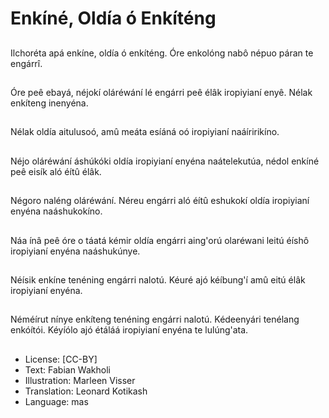 # Enkíné, Oldía ó Enkíténg

##
Ilchoréta apá enkíne,
oldía ó enkíténg.
Óre enkolóng nabô
népuo páran te engárrî.

##
Óre peê ebayá, néjokí
oláréwání lé engárri peê
élâk iropiyianí enyê.
Nélak enkíteng
inenyéna.

##
Nélak oldía aitulusoó,
amû meáta esíáná oó
iropiyianí naáíririkíno.

##
Néjo oláréwání áshúkóki
oldía iropiyianí enyéna
naátelekutúa, nédol
enkíné peê eisík aló éítû
élâk.

##
Négoro naléng
oláréwání.
Néreu engárri aló éítû
eshukokí oldía iropiyianí
enyéna naáshukokíno.

##
Náa ínâ peê óre o táatá
kémir oldía engárri
aing'orú olaréwani leitú
éíshô iropiyianí enyéna
naáshukúnye.

##
Néísik enkíne tenéning
engárri nalotú.
Kéuré ajó kéíbung'í amû
eitú élâk iropiyianí
enyéna.

##
Néméírut nínye
enkíteng tenéning
engárri nalotú.
Kédeenyári tenélang
enkóítói.
Kéyíólo ajó étáláá
iropiyianí enyéna te
lulúng'ata.

##
* License: [CC-BY]
* Text: Fabian Wakholi
* Illustration: Marleen Visser
* Translation: Leonard Kotikash
* Language: mas

